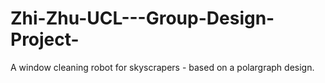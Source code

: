 # Zhi-Zhu-UCL---Group-Design-Project-
A window cleaning robot for skyscrapers - based on a polargraph design.
